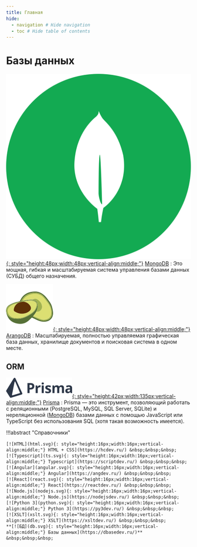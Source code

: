 ```yaml
---
title: Главная
hide:
  - navigation # Hide navigation
  - toc # Hide table of contents
---
```


# Базы данных

[![MongoDB](mongodb.svg){: style="height:48px;width:48px;vertical-align:middle;"}](/mongodb/)
[MongoDB](/mongodb/)
: Это мощная, гибкая и масштабируемая система управления базами данных (СУБД) общего назначения.

[![ArangoDB](arangodb.svg){: style="height:48px;width:48px;vertical-align:middle;"}](/arangodb/)
[ArangoDB](/arangodb/)
: Масштабируемая, полностью управляемая графическая база данных, хранилище документов и поисковая система в одном месте.

## ORM

[![Prisma](prisma-orm/logo-prisma.svg){: style="height:42px;width:135px;vertical-align:middle;"}](prisma-orm/index.md)
[Prisma](prisma-orm/index.md)
: Prisma — это инструмент, позволяющий работать с реляционными (PostgreSQL, MySQL, SQL Server, SQLite) и нереляционной ([MongoDB](/mongodb/)) базами данных с помощью JavaScript или TypeScript без использования SQL (хотя такая возможность имеется).

!!!abstract "Справочники"

    [![HTML](html.svg){: style="height:16px;width:16px;vertical-align:middle;"} HTML + CSS](https://hcdev.ru/) &nbsp;&nbsp;&nbsp;
    [![Typescript](ts.svg){: style="height:16px;width:16px;vertical-align:middle;"} Typescript](https://scriptdev.ru/) &nbsp;&nbsp;&nbsp;
    [![Angular](angular.svg){: style="height:16px;width:16px;vertical-align:middle;"} Angular](https://angdev.ru/) &nbsp;&nbsp;&nbsp;
    [![React](react.svg){: style="height:16px;width:16px;vertical-align:middle;"} React](https://reactdev.ru/) &nbsp;&nbsp;&nbsp;
    [![Node.js](nodejs.svg){: style="height:16px;width:16px;vertical-align:middle;"} Node.js](https://nodejsdev.ru/) &nbsp;&nbsp;&nbsp;
    [![Python 3](python.svg){: style="height:16px;width:16px;vertical-align:middle;"} Python 3](https://py3dev.ru/) &nbsp;&nbsp;&nbsp;
    [![XSLT](xslt.svg){: style="height:16px;width:16px;vertical-align:middle;"} XSLT](https://xsltdev.ru/) &nbsp;&nbsp;&nbsp;
    **[![БД](db.svg){: style="height:16px;width:16px;vertical-align:middle;"} Базы данных](https://dbasedev.ru/)** &nbsp;&nbsp;&nbsp;
